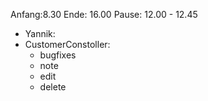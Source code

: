 Anfang:8.30
Ende: 16.00
Pause: 12.00 - 12.45

- Yannik:
- CustomerConstoller:
  - bugfixes
  - note
  - edit
  - delete
